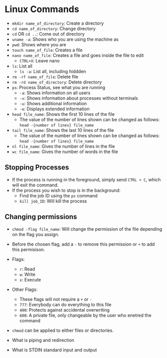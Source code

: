 # Linux Commands
- `mkdir name_of_directory`: Create a directory
- `cd name_of_directory`: Change directory
- `cd` OR `cd ..`: Come out of directory
- `uname -a`: Shows who you are using the machine as
- `pwd`: Shows where you are
- `touch name_of_file`: Creates a file
- `nano name_of_file`: Creates a file and goes inside the file to edit
  - `CTRL+X`: Leave nano
- `ls`: List all
  - `ls -a`: List all, including hiddden 
- `rm -rf name_of_file`: Delete file
- `rm -rd name_of_directory`: Delete directory
- `ps`: Process Status, see what you are running
  - `-a`: Shows information on all users
  - `-x`: Shows information about processes without terminals
  - `-u`: Shows additional information
  - `-e`: Displays extended information
- `head file_name`: Shows the first 10 lines of the file
  - The value of the number of lines shown can be changed as follows: `head -{number of lines} file_name`
- `tail file_name`: Shows the last 10 lines of the file
  - The value of the number of lines shown can be changed as follows: `head -{number of lines} file_name`
- `nl file_name`: Gives the number of lines in the file
- `wc file_name`: Gives the number of words in the file

## Stopping Processes
- If the process is running in the foreground, simply send `CTRL + C`, which will exit the command.
- If the process you wish to stop is in the background:
  - Find the job ID using the `ps` command
  - `kill job_ID`: Will kill the process

## Changing permissions
- `chmod -flag file_name`: Will change the permission of the file depending on the flag you assign.
- Before the chosen flag, add a `-` to remove this permission or `+` to add this permisison.
- Flags:
  - `r`: Read
  - `w`: Write
  - `x`: Execute
- Other Flags:
  - These flags will not require a `+` or `-`
  - `777`: Everybody can do everything to this file
  - `400`: Protects against accidental overwriting
  - `600`: A private file, only changeable by the user who enetred the command
- `chmod` can be applied to either files or directories.





- What is piping and redirection
- What is STDIN standard input and output

